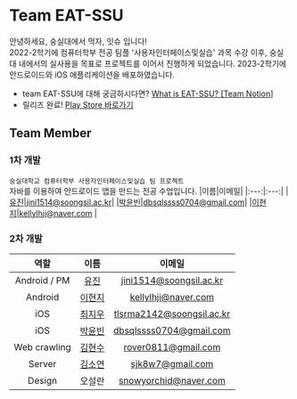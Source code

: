 # Team EAT-SSU
안녕하세요, 숭실대에서 먹자, 잇슈 입니다!  
2022-2학기에 컴퓨터학부 전공 팀플 '사용자인터페이스및실습' 과목 수강 이후, 숭실대 내에서의 실사용을 목표로 프로젝트를 이어서 진행하게 되었습니다. 2023-2학기에 안드로이드와 iOS 애플리케이션을 배포하였습니다. 

- team EAT-SSU에 대해 궁금하시다면? [What is EAT-SSU? [Team Notion]](https://hi-jin-1514.notion.site/what-is-EAT-SSU-b04aaec9b7814a628c6ef6b3e08c74a3)  
- 릴리즈 완료! [Play Store 바로가기](https://play.google.com/store/apps/details?id=com.eatssu.android)


## Team Member

### 1차 개발 
`숭실대학교 컴퓨터학부 사용자인터페이스및실습 팀 프로젝트`  
자바를 이용하여 안드로이드 앱을 만드는 전공 수업입니다. 
|이름|이메일|
|:---:|:---:|
|[유진](https://github.com/HI-JIN2)|jini1514@soongsil.ac.kr|
|[박윤빈](https://github.com/binisnull)|dbsqlssss0704@gmail.com|
|[이현지](https://github.com/Amepistheo)|kellylhji@naver.com |

### 2차 개발
|역할|이름|이메일|
|:---:|:---:|:---:|
|Android / PM|[유진](https://github.com/HI-JIN2)|jini1514@soongsil.ac.kr|
|Android|[이현지](https://github.com/Amepistheo)|kellylhji@naver.com |
|iOS|[최지우](https://github.com/CJiu01)|tlsrma2142@soongsil.ac.kr|
|iOS|[박윤빈](https://github.com/binisnull)|dbsqlssss0704@gmail.com|
|Web crawling|[김현수](https://github.com/rover0811)|rover0811@gmail.com|
|Server|[김소연](https://github.com/SY2on)|sjk8w7@gmail.com|
|Design|오설란|snowyorchid@naver.com|
